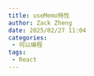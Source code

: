 ```yaml
---
title: useMemo特性
author: Zack Zheng
date: 2025/02/27 11:04
categories:
 - 何以编程
tags:
 - React
---
```


<Suspense>
  <my-codes repo="o-bricks" path="demoCodes/react-study/react-demo/src/useMemoDemo2.jsx" lang="js" />
</Suspense>
